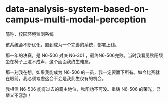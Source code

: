 # data-analysis-system-based-on-campus-multi-modal-perception
简称，校园环境监测系统


该系统会不断优化，直到成为一个完善的系统，部署上线。




























那一年的决赛，是 N6-506 对决 N6-301 ，最终N6-506完败。当时我看见秋阳颓坐在椅子上泣不成声，这个画面我终生难忘。

那一刻我在想，如果我能成为 N6-506 的一员，我一定要赢下所有。如今比赛就在眼前，我必须考虑这会不会是我此生仅有的机会。

我相信 N6-506 能有过去的霸主地位，秋阳功不可没。重铸 N6-506 的荣光，吾辈义不容辞！
